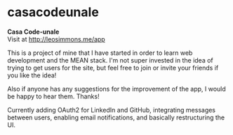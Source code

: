 # casacodeunale
<b>Casa Code-unale</b><br>
Visit at http://leosimmons.me/app

This is a project of mine that I have started in order to learn web development and the MEAN stack. I'm not super invested in the idea of trying to get users for the site, but feel free to join or invite your friends if you like the idea!

Also if anyone has any suggestions for the improvement of the app, I would be happy to hear them. Thanks!

Currently adding OAuth2 for LinkedIn and GitHub, integrating messages between users, enabling email notifications, and basically restructuring the UI.
